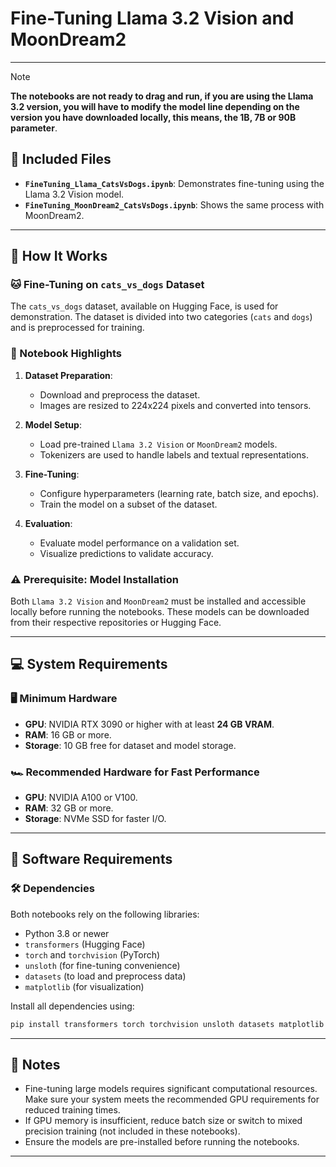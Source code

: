 # Fine-Tuning Llama 3.2 Vision and MoonDream2
---

> [!NOTE]
>
> **The notebooks are not ready to drag and run, if you are using the Llama 3.2 version, you will have to modify the model line depending on the version you have downloaded locally, this means, the 1B, 7B or 90B parameter**.

## 📂 Included Files

- **`FineTuning_Llama_CatsVsDogs.ipynb`**: Demonstrates fine-tuning using the Llama 3.2 Vision model.
- **`FineTuning_MoonDream2_CatsVsDogs.ipynb`**: Shows the same process with MoonDream2.

---

## 🚀 How It Works

### 🐱 Fine-Tuning on `cats_vs_dogs` Dataset
The `cats_vs_dogs` dataset, available on Hugging Face, is used for demonstration. The dataset is divided into two categories (`cats` and `dogs`) and is preprocessed for training.

### 📄 Notebook Highlights
1. **Dataset Preparation**:
   - Download and preprocess the dataset.
   - Images are resized to 224x224 pixels and converted into tensors.

2. **Model Setup**:
   - Load pre-trained `Llama 3.2 Vision` or `MoonDream2` models.
   - Tokenizers are used to handle labels and textual representations.

3. **Fine-Tuning**:
   - Configure hyperparameters (learning rate, batch size, and epochs).
   - Train the model on a subset of the dataset.

4. **Evaluation**:
   - Evaluate model performance on a validation set.
   - Visualize predictions to validate accuracy.

### ⚠️ Prerequisite: Model Installation
Both `Llama 3.2 Vision` and `MoonDream2` must be installed and accessible locally before running the notebooks. These models can be downloaded from their respective repositories or Hugging Face.

---

## 💻 System Requirements

### 🖥️ Minimum Hardware
- **GPU**: NVIDIA RTX 3090 or higher with at least **24 GB VRAM**.
- **RAM**: 16 GB or more.
- **Storage**: 10 GB free for dataset and model storage.

### 🏎️ Recommended Hardware for Fast Performance
- **GPU**: NVIDIA A100 or V100.
- **RAM**: 32 GB or more.
- **Storage**: NVMe SSD for faster I/O.

---

## 🔧 Software Requirements

### 🛠️ Dependencies
Both notebooks rely on the following libraries:

- Python 3.8 or newer
- `transformers` (Hugging Face)
- `torch` and `torchvision` (PyTorch)
- `unsloth` (for fine-tuning convenience)
- `datasets` (to load and preprocess data)
- `matplotlib` (for visualization)

Install all dependencies using:
```bash
pip install transformers torch torchvision unsloth datasets matplotlib
```

---

## 📝 Notes

- Fine-tuning large models requires significant computational resources. Make sure your system meets the recommended GPU requirements for reduced training times.
- If GPU memory is insufficient, reduce batch size or switch to mixed precision training (not included in these notebooks).
- Ensure the models are pre-installed before running the notebooks.

---




